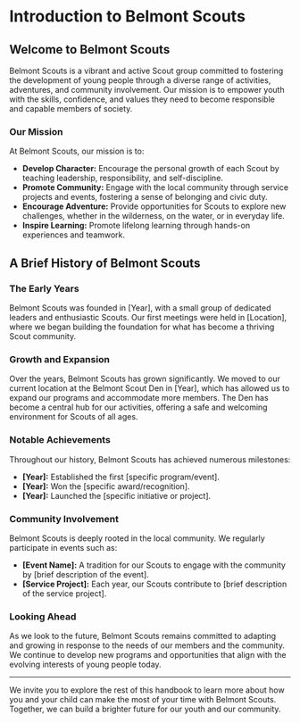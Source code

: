 # Introduction to Belmont Scouts

## Welcome to Belmont Scouts

Belmont Scouts is a vibrant and active Scout group committed to fostering the development of young people through a diverse range of activities, adventures, and community involvement. Our mission is to empower youth with the skills, confidence, and values they need to become responsible and capable members of society.

### Our Mission

At Belmont Scouts, our mission is to:
- **Develop Character:** Encourage the personal growth of each Scout by teaching leadership, responsibility, and self-discipline.
- **Promote Community:** Engage with the local community through service projects and events, fostering a sense of belonging and civic duty.
- **Encourage Adventure:** Provide opportunities for Scouts to explore new challenges, whether in the wilderness, on the water, or in everyday life.
- **Inspire Learning:** Promote lifelong learning through hands-on experiences and teamwork.

## A Brief History of Belmont Scouts

### The Early Years

Belmont Scouts was founded in [Year], with a small group of dedicated leaders and enthusiastic Scouts. Our first meetings were held in [Location], where we began building the foundation for what has become a thriving Scout community.

### Growth and Expansion

Over the years, Belmont Scouts has grown significantly. We moved to our current location at the Belmont Scout Den in [Year], which has allowed us to expand our programs and accommodate more members. The Den has become a central hub for our activities, offering a safe and welcoming environment for Scouts of all ages.

### Notable Achievements

Throughout our history, Belmont Scouts has achieved numerous milestones:
- **[Year]:** Established the first [specific program/event].
- **[Year]:** Won the [specific award/recognition].
- **[Year]:** Launched the [specific initiative or project].

### Community Involvement

Belmont Scouts is deeply rooted in the local community. We regularly participate in events such as:
- **[Event Name]:** A tradition for our Scouts to engage with the community by [brief description of the event].
- **[Service Project]:** Each year, our Scouts contribute to [brief description of the service project].

### Looking Ahead

As we look to the future, Belmont Scouts remains committed to adapting and growing in response to the needs of our members and the community. We continue to develop new programs and opportunities that align with the evolving interests of young people today.

---

We invite you to explore the rest of this handbook to learn more about how you and your child can make the most of your time with Belmont Scouts. Together, we can build a brighter future for our youth and our community.
